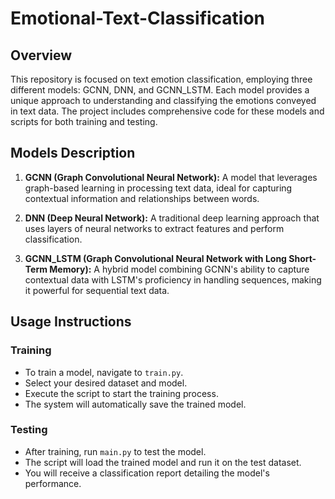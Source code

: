 # Emotional-Text-Classification

## Overview

This repository is focused on text emotion classification, employing three different models: GCNN, DNN, and GCNN_LSTM. Each model provides a unique approach to understanding and classifying the emotions conveyed in text data. The project includes comprehensive code for these models and scripts for both training and testing.

## Models Description

1. **GCNN (Graph Convolutional Neural Network):** A model that leverages graph-based learning in processing text data, ideal for capturing contextual information and relationships between words.

2. **DNN (Deep Neural Network):** A traditional deep learning approach that uses layers of neural networks to extract features and perform classification.

3. **GCNN_LSTM (Graph Convolutional Neural Network with Long Short-Term Memory):** A hybrid model combining GCNN's ability to capture contextual data with LSTM's proficiency in handling sequences, making it powerful for sequential text data.

## Usage Instructions

### Training

- To train a model, navigate to `train.py`.
- Select your desired dataset and model.
- Execute the script to start the training process.
- The system will automatically save the trained model.

### Testing

- After training, run `main.py` to test the model.
- The script will load the trained model and run it on the test dataset.
- You will receive a classification report detailing the model's performance.

